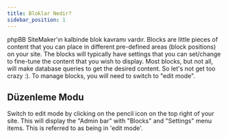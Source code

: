 ```yaml
---
title: Bloklar Nedir?
sidebar_position: 1
---
```


phpBB SiteMaker'ın kalbinde blok kavramı vardır. Blocks are little pieces of content that you can place in different pre-defined areas (block positions) on your site. The blocks will typically have settings that you can set/change to fine-tune the content that you wish to display. Most blocks, but not all, will make database queries to get the desired content. So let's not get too crazy :). To manage blocks, you will need to switch to "edit mode".

## Düzenleme Modu
Switch to edit mode by clicking on the pencil icon on the top right of your site. This will display the "Admin bar" with "Blocks" and "Settings" menu items. This is referred to as being in 'edit mode'.
